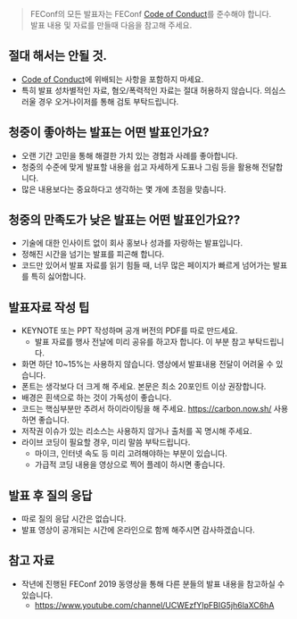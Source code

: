 > FEConf의 모든 발표자는 FEConf [Code of Conduct](https://github.com/fedgkr/feconf-notice/blob/master/CODE_OF_CONDUCT.md)를 준수해야 합니다.<br>
> 발표 내용 및 자료를 만들때 다음을 참고해 주세요.

## 절대 해서는 안될 것.
* [Code of Conduct](https://github.com/fedgkr/feconf-notice/blob/master/CODE_OF_CONDUCT.md)에 위배되는 사항을 포함하지 마세요.
* 특히 발표 성차별적인 자료, 혐오/폭력적인 자료는 절대 허용하지 않습니다. 의심스러울 경우 오거나이저를 통해 검토 부탁드립니다.

## 청중이 좋아하는 발표는 어떤 발표인가요?

* 오랜 기간 고민을 통해 해결한 가치 있는 경험과 사례를 좋아합니다.
* 청중의 수준에 맞게 발표할 내용을 쉽고 자세하게 도표나 그림 등을 활용해 전달합니다.
* 많은 내용보다는 중요하다고 생각하는 몇 개에 초점을 맞춥니다.

## 청중의 만족도가 낮은 발표는 어떤 발표인가요??

* 기술에 대한 인사이트 없이 회사 홍보나 성과를 자랑하는 발표입니다.
* 정해진 시간을 넘기는 발표를 피곤해 합니다.
* 코드만 있어서 발표 자료를 읽기 힘들 때, 너무 많은 페이지가 빠르게 넘어가는 발표를 특히 싫어합니다.

## 발표자료 작성 팁

* KEYNOTE 또는 PPT 작성하며 공개 버전의 PDF를 따로 만드세요.
  * 발표 자료를 행사 전날에 미리 공유를 하고자 합니다. 이 부분 참고 부탁드립니다.
* 화면 하단 10~15%는 사용하지 않습니다. 영상에서 발표내용 전달이 어려울 수 있습니다.
* 폰트는 생각보다 더 크게 해 주세요. 본문은 최소 20포인트 이상 권장합니다.
* 배경은 흰색으로 하는 것이 가독성이 좋습니다.
* 코드는 핵심부분만 추려서 하이라이팅을 해 주세요. https://carbon.now.sh/ 사용하면 좋습니다.
* 저작권 이슈가 있는 리소스는 사용하지 않거나 출처를 꼭 명시해 주세요.
* 라이브 코딩이 필요할 경우, 미리 말씀 부탁드립니다.
  * 마이크, 인터넷 속도 등 미리 고려해야하는 부분이 있습니다.
  * 가급적 코딩 내용을 영상으로 찍어 플레이 하시면 좋습니다.

## 발표 후 질의 응답

* 따로 질의 응답 시간은 없습니다.
* 발표 영상이 공개되는 시간에 온라인으로 함께 해주시면 감사하겠습니다.

## 참고 자료

* 작년에 진행된 FEConf 2019 동영상을 통해 다른 분들의 발표 내용을 참고하실 수 있습니다.
  * https://www.youtube.com/channel/UCWEzfYIpFBIG5jh6laXC6hA
